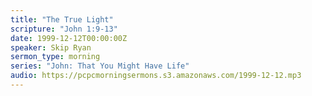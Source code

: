 ```yaml
---
title: "The True Light"
scripture: "John 1:9-13"
date: 1999-12-12T00:00:00Z
speaker: Skip Ryan
sermon_type: morning
series: "John: That You Might Have Life"
audio: https://pcpcmorningsermons.s3.amazonaws.com/1999-12-12.mp3 
---
```




